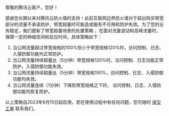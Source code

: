 尊敬的腾讯云客户，您好！

感谢您长期以来对腾讯云防火墙的支持！此前互联网边界防火墙对于超出购买带宽部分的流量不承诺防护，带宽超量时可能造成服务不可用和防护失效。为了您的业务稳定，我们更新了带宽超量场景的处置策略  ，在面对流量波动和高峰流量时，保障一定的伸缩空间和反应时间，具体策略如下：
1. 当公网流量超过带宽规格的100%但小于带宽规格120%时，访问控制、日志、入侵防御功能均正常防护。
2. 当公网流量持续超量达（5分钟）带宽规格120%时，访问控制、日志功能正常防护，入侵防御功能失效。
3. 当公网流量持续超量达（5分钟）带宽规格150%，访问控制、日志、入侵防御功能均失效。
4. 当公网流量连续（1分钟）下降到带宽规格之下时，  访问控制、日志、入侵防御功能均恢复防护。

以上策略自2023年6月15日起启用，若在使用过程中有任何问题，您可随时 [提交工单](https://console.cloud.tencent.com/workorder/category?level1_id=141&level2_id=1290&source=14&data_title=T-Sec-%E4%BA%91%E9%98%B2%E7%81%AB%E5%A2%99&step=1) 联系我们。
